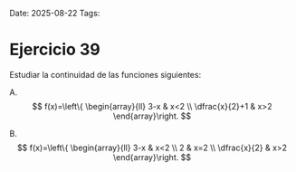 Date: 2025-08-22
Tags: 

# Ejercicio 39

 
Estudiar la continuidad de las funciones siguientes:




A.  
$$
 f(x)=\left\{ \begin{array}{ll}
 3-x &  x<2 \\
 \dfrac{x}{2}+1 &  x>2
\end{array}\right.
$$

B.  
$$
 f(x)=\left\{ \begin{array}{ll}
 3-x &  x<2 \\
 2 &  x=2 \\
 \dfrac{x}{2} &  x>2
\end{array}\right.
$$

